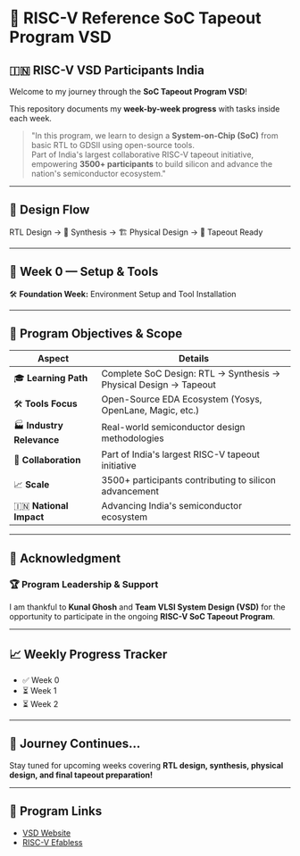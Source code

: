 # 🚀 **RISC-V Reference SoC Tapeout Program VSD**

## 🇮🇳 **RISC-V VSD Participants India**

Welcome to my journey through the **SoC Tapeout Program VSD**!  

This repository documents my **week-by-week progress** with tasks inside each week.  

> "In this program, we learn to design a **System-on-Chip (SoC)** from basic RTL to GDSII using open-source tools.  
> Part of India's largest collaborative RISC-V tapeout initiative, empowering **3500+ participants** to build silicon and advance the nation's semiconductor ecosystem."

---

## 📝 **Design Flow**
RTL Design → 🔄 Synthesis → 🏗️ Physical Design → 🎯 Tapeout Ready  

---

## 📅 **Week 0 — Setup & Tools**
🛠️ **Foundation Week:** Environment Setup and Tool Installation  

---

## 🎯 **Program Objectives & Scope**

| Aspect | Details |
|--------|---------|
| 🎓 **Learning Path** | Complete SoC Design: RTL → Synthesis → Physical Design → Tapeout |
| 🛠️ **Tools Focus** | Open-Source EDA Ecosystem (Yosys, OpenLane, Magic, etc.) |
| 🏭 **Industry Relevance** | Real-world semiconductor design methodologies |
| 🤝 **Collaboration** | Part of India's largest RISC-V tapeout initiative |
| 📈 **Scale** | 3500+ participants contributing to silicon advancement |
| 🇮🇳 **National Impact** | Advancing India's semiconductor ecosystem |

---

## 🙏 **Acknowledgment**

### 🏆 Program Leadership & Support  
I am thankful to **Kunal Ghosh** and **Team VLSI System Design (VSD)** for the opportunity to participate in the ongoing **RISC-V SoC Tapeout Program**.  

---

## 📈 **Weekly Progress Tracker**

- ✅ Week 0  
- ⏳ Week 1  
- ⏳ Week 2  

---

## 🚀 **Journey Continues...**

Stay tuned for upcoming weeks covering **RTL design, synthesis, physical design, and final tapeout preparation!**  

---

## 🔗 **Program Links**
- [VSD Website](https://www.vlsisystemdesign.com/)  
- [RISC-V Efabless](https://efabless.com/)  
